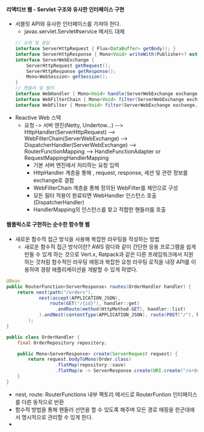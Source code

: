 
#### 리액티브 웹 - Servlet 구조와 유사한 인터페이스 구현
- 서블릿 API와 유사한 인터페이스를 가져야 한다.
  - javax.servlet.Servlet#service 메서드 대체
  ```java
  // 요청 및 응답
  interface ServerHttpRequest { Flux<DataBuffer> getBody(); }
  interface ServerHttpResponse { Mono<Void> writeWith(Publisher<? extends DataBuffer> body); }
  interface ServerWebExchange {
      ServerHttpRequest getRequest();
      ServerHttpResponse getResponse();
      Mono<WebSession> getSession();
  }
  // 핸들러 및 필터
  interface WebHandler { Mono<Void> handle(ServerWebExchange exchange); }
  interface WebFilterChain { Mono<Void> filter(ServerWebExchange exchange); }
  interface WebFilter { Mono<Void> filter(ServerWebExchange exchange, WebFilterChain chain); }
  ```
- Reactive Web 스택
  - 요청 -> 서버 엔진(Netty, Undertow...) --> HttpHandler(ServerHttpRequest) --> WebFilterChain(ServerWebExchange)
    --> DispatcherHandler(ServerWebExchange) --> RouterFunctionMapping --> HandleFunctionAdapter or RequestMappingHandlerMapping
    - 기본 서버 엔진에서 처리하는 요청 입력
    - HttpHandler 계층을 통해 , request, response, 세션 및 관련 정보를 exchange로 결합
    - WebFilterChain 계층을 통해 정의된 WebFilter를 체인으로 구성
    - 모든 필터 적용이 완료되면 WebHandler 인스턴스 호출(DispatcherHandler)
    - HandlerMapping의 인스턴스를 찾고 적합한 핸들러를 호출

#### 웹플럭스로 구현하는 순수한 함수형 웹
- 새로운 함수적 접근 방식을 사용해 복잡한 라우팅을 작성하는 방법
  - 새로운 함수적 접근 방식이란? AWS 람다와 같이 간단한 응용 프로그램을 쉽게 만들 수 있게 하는 것으로 Vert.x, Ratpack과 같은 다른 프레임워크에서 지원하는 것처럼 함수적인 라우팅 매핑과 복잡한 요청 라우팅 로직을 내장 API를 이용하여 경량 애플리케이션을 개발할 수 있게 하였다.
```java
@Bean
public RouterFunction<ServerResponse> routes(OrderHandler handler) {
    return nest(path("/orders"),
            nest(accept(APPLICATION_JSON),
                route(GET("/{id}"), handler::get)
                  .andRoute(method(HttpMethod.GET), handler::list)
            ).andNest(contentType(APPLICATION_JSON), route(POST("/"), handler::create))
        );      
}
```
```java
public class OrderHandler {
    final OrderRepository repository;

    public Mono<ServerResponse> create(ServerRequest request) {
        return request.bodyToMono(Order.class)
                  .flatMap(repository::save)
                  .flatMap(o -> ServerResponse.create(URI.create("/order/"+o.id)).build());
    }
}
```
  - nest, route: RouterFunctions 내부 팩토리 메서드로 RouterFuntion 인터페이스를 다른 동작으로 반환
  - 함수적 방법을 통해 핸들러 선언을 할 수 있도록 해주며 모든 경로 매핑을 한군데에서 명시적으로 관리할 수 있게 한다.
- 
